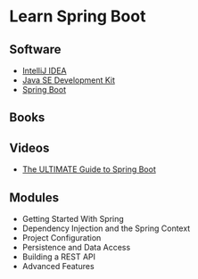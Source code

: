 # Learn Spring Boot

## Software
* [IntelliJ IDEA](https://www.jetbrains.com/idea/)
* [Java SE Development Kit](https://www.oracle.com/java/technologies/javase/jdk17-archive-downloads.html)
* [Spring Boot](https://spring.io/projects/spring-boot)

## Books

## Videos
* [The ULTIMATE Guide to Spring Boot](https://www.youtube.com/watch?v=Nv2DERaMx-4)

## Modules
* Getting Started With Spring
* Dependency Injection and the Spring Context
* Project Configuration
* Persistence and Data Access
* Building a REST API
* Advanced Features